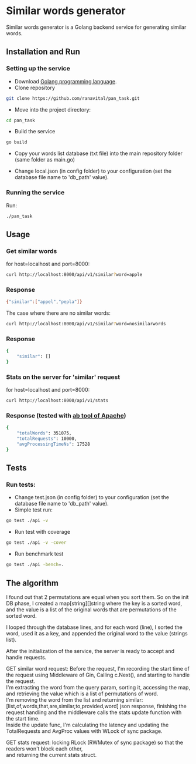# Similar words generator

Similar words generator is a Golang backend service for generating similar words.

## Installation and Run
### Setting up the service
* Download [Golang programming language](https://go.dev/doc/install).
* Clone repository
```bash
git clone https://github.com/ranavital/pan_task.git
```

* Move into the project directory:
```bash
cd pan_task
```

* Build the service
```bash
go build
```

* Copy your words list database (txt file) into the main repository folder (same folder as main.go)

* Change local.json (in config folder) to your configuration (set the database file name to 'db_path' value).


### Running the service
Run:
```bash
./pan_task
```


## Usage
### Get similar words
for host=localhost and port=8000:
```bash
curl http://localhost:8000/api/v1/similar?word=apple
```
### Response
```bash
{"similar":["appel","pepla"]}
```
The case where there are no similar words:
```bash
curl http://localhost:8000/api/v1/similar?word=nosimilarwords
```
### Response
```bash
{
    "similar": []
}
```
### Stats on the server for 'similar' request
for host=localhost and port=8000:
```bash
curl http://localhost:8000/api/v1/stats
```
### Response (tested with [ab tool of Apache](https://httpd.apache.org/docs/2.4/programs/ab.html))
```bash
{
    "totalWords": 351075,
    "totalRequests": 10000,
    "avgProcessingTimeNs": 17528
}
```

## Tests
### Run tests:
* Change test.json (in config folder) to your configuration (set the database file name to 'db_path' value).
* Simple test run:
```bash
go test ./api -v
```
* Run test with coverage
```bash
go test ./api -v -cover
```
* Run benchmark test
```bash
go test ./api -bench=.
```

## The algorithm
I found out that 2 permutations are equal when you sort them. So on the init DB phase, I created a map[string][]string where the key is a sorted word, and the value is a list of the original words that are permutations of the sorted word.

I looped through the database lines, and for each word (line), I sorted the word, used it as a key, and appended the original word to the value (strings list).  

After the initialization of the service, the server is ready to accept and handle requests.

GET similar word request: Before the request, I'm recording the start time of the request using Middleware of Gin, Calling c.Next(), and starting to handle the request.  
I'm extracting the word from the query param, sorting it, accessing the map, and retrieving the value which is a list of permutations of word.  
I'm removing the word from the list and returning similar:[list,of,words,that,are,similar,to,provided,word] json response, finishing the request handling and the middleware calls the stats update function with the start time.  
Inside the update func, I'm calculating the latency and updating the TotalRequests and AvgProc values with WLock of sync package.

GET stats request: locking RLock (RWMutex of sync package) so that the readers won't block each other,  
and returning the current stats struct.